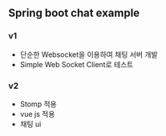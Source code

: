 ## Spring boot chat example

### v1
- 단순한 Websocket을 이용하여 채팅 서버 개발
- Simple Web Socket Client로 테스트

### v2
- Stomp 적용
- vue js 적용
- 채팅 ui